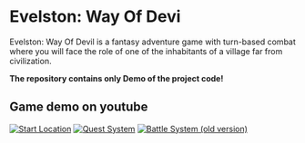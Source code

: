 # Evelston: Way Of Devi

Evelston: Way Of Devil is a fantasy adventure game with turn-based combat where you will face the role of one of the inhabitants of a village far from civilization.

**The repository contains only Demo of the project code!**


## Game demo on youtube

[![Start Location](https://github.com/DrebotArtem/ResourcesForGitHub/blob/main/Evelston/Start%20location.jpg)](https://youtu.be/Em0kIOvjJB4)
[![Quest System](https://github.com/DrebotArtem/ResourcesForGitHub/blob/main/Evelston/QuestSystem.jpg)](https://youtu.be/2v8AxGTwHS4)
[![Battle System (old version)](https://github.com/DrebotArtem/ResourcesForGitHub/blob/main/Evelston/BattleSystem(old).jpg)](https://youtu.be/zXut5xyNxe8)
